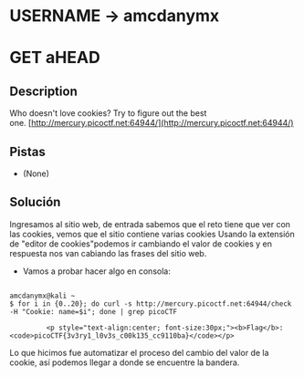 # USERNAME -> amcdanymx

# GET aHEAD


## Description

Who doesn't love cookies? Try to figure out the best one. [http://mercury.picoctf.net:64944/](http://mercury.picoctf.net:64944/)

## Pistas

- (None)


## Solución

Ingresamos al sitio web, de entrada sabemos que el reto tiene que ver con las cookies, vemos que el sitio contiene varias cookies
Usando la extensión de "editor de cookies"podemos ir cambiando el valor de cookies y en respuesta nos van cabiando las frases del sitio web.
- Vamos a probar hacer algo en consola:

```

amcdanymx@kali ~
$ for i in {0..20}; do curl -s http://mercury.picoctf.net:64944/check -H "Cookie: name=$i"; done | grep picoCTF

         <p style="text-align:center; font-size:30px;"><b>Flag</b>: <code>picoCTF{3v3ry1_l0v3s_c00k135_cc9110ba}</code></p>

```

Lo que hicimos fue automatizar el proceso del cambio del valor de la cookie, así podemos llegar a donde se encuentre la bandera.